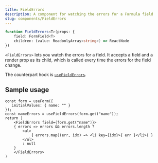 ```yaml
---
title: FieldErrors
description: A component for watching the errors for a Formula field
slug: components/FieldErrors
---
```


```typescript
function FieldErrors<T>(props: {
    field: FormField<T>
    children: (value: ReadonlyArray<string>) => ReactNode
})
```

`<FieldErrors>` lets you watch the errors for a field. It accepts a field and a render prop as its child, which
is called every time the errors for the field change.

The counterpart hook is [`useFieldErrors`](/hooks/useFieldErrors).

## Sample usage 

```tsx
const form = useForm({
   initialValues: { name: "" }
});
const nameErrors = useFieldErrors(form.get("name"));
return (
    <FieldErrors field={form.get("name")}>
    { errors => errors && errors.length ?
        <ul>
            { errors.map((err, idx) => <li key={idx}>{ err }</li>) }  
        </ul>
        : null
    }
    </FieldErrors>
)
```
